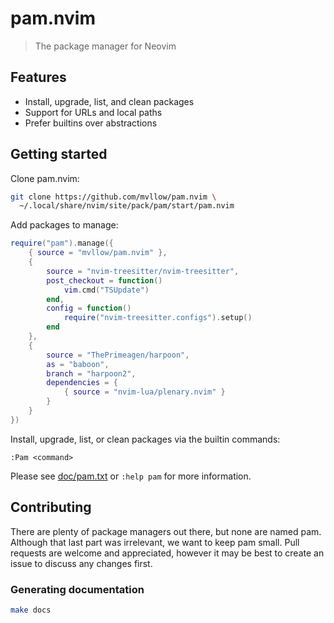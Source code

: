 # pam.nvim

> The package manager for Neovim

## Features

- Install, upgrade, list, and clean packages
- Support for URLs and local paths
- Prefer builtins over abstractions

## Getting started

Clone pam.nvim:

```sh
git clone https://github.com/mvllow/pam.nvim \
  ~/.local/share/nvim/site/pack/pam/start/pam.nvim
```

Add packages to manage:

```lua
require("pam").manage({
    { source = "mvllow/pam.nvim" },
    {
        source = "nvim-treesitter/nvim-treesitter",
        post_checkout = function()
            vim.cmd("TSUpdate")
        end,
        config = function()
            require("nvim-treesitter.configs").setup()
        end
    },
    {
        source = "ThePrimeagen/harpoon",
        as = "baboon",
        branch = "harpoon2",
        dependencies = {
            { source = "nvim-lua/plenary.nvim" }
        }
    }
})
```

Install, upgrade, list, or clean packages via the builtin commands:

```vimscript
:Pam <command>
```

Please see [doc/pam.txt](doc/pam.txt) or `:help pam` for more information.

## Contributing

There are plenty of package managers out there, but none are named pam. Although that last part was irrelevant, we want to keep pam small. Pull requests are welcome and appreciated, however it may be best to create an issue to discuss any changes first.

### Generating documentation

```sh
make docs
```
